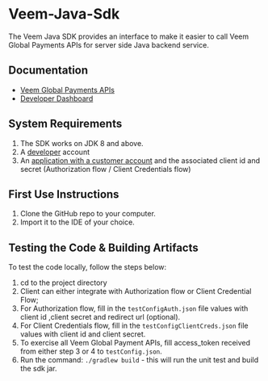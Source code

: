 
Veem-Java-Sdk
===========

The Veem Java SDK provides an interface to make it easier to call Veem Global Payments APIs for server side Java backend service.

## Documentation 

- [Veem Global Payments APIs](https://developer.veem.com/reference)
- [Developer Dashboard](https://developer.veem.com/page/dev-dashboard-sandbox)
  

## System Requirements
1. The SDK works on JDK 8 and above.
2. A [developer]((https://developer.veem.com/page/dev-dashboard-sandbox)) account
3. An [application with a customer account]((https://developer.veem.com/page/dev-dashboard-sandbox)) and the associated client id and secret
   (Authorization flow / Client Credentials flow)

## First Use Instructions
1. Clone the GitHub repo to your computer.
2. Import it to the IDE of your choice.


## Testing the Code & Building Artifacts

To test the code locally, follow the steps below:

1. cd to the project directory
2. Client can either integrate with Authorization flow or Client Credential Flow;
3. For Authorization flow, fill in the `testConfigAuth.json` file values with client id ,client secret and redirect url (optional).
4. For Client Credentials flow, fill in the `testConfigClientCreds.json` file values with client id and client secret.
5. To exercise all Veem Global Payment APIs, fill access_token received from either step 3 or 4 to `testConfig.json`.
6. Run the command: `./gradlew build` - this will run the unit test and build the sdk jar.
